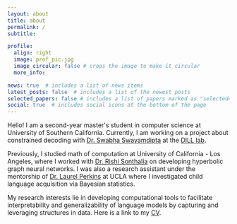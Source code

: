 ```yaml
---
layout: about
title: about
permalink: /
subtitle: 

profile:
  align: right
  image: prof_pic.jpg
  image_circular: false # crops the image to make it circular
  more_info: 

news: true  # includes a list of news items
latest_posts: false  # includes a list of the newest posts
selected_papers: false # includes a list of papers marked as "selected={true}"
social: true  # includes social icons at the bottom of the page
---
```

Hello! I am a second-year master's student in computer science at University of Southern California. Currently, I am working on a project about constrained decoding with [Dr. Swabha Swayamdipta](https://swabhs.com/) at the [DILL lab](https://dill-lab.github.io/).

Previously, I studied math of computation at University of California - Los Angeles, where I worked with [Dr. Rishi Sonthalia](https://sites.google.com/umich.edu/rsonthal/) on developing hyperbolic graph neural networks. I was also a research assistant under the mentorship of [Dr. Laurel Perkins](https://laurelperkins.com/) at UCLA where I investigated child language acquisition via Bayesian statistics.

My research interests lie in developing computational tools to facilitate interpretability and generalizability of language models by capturing and leveraging structures in data. Here is a link to my [CV](https://x-f-cui.github.io/website/assets/pdf/CV_Xinyue_Cui.pdf).

<!-- Write your biography here. Tell the world about yourself. Link to your favorite [subreddit](http://reddit.com). You can put a picture in, too. The code is already in, just name your picture `prof_pic.jpg` and put it in the `img/` folder.

Put your address / P.O. box / other info right below your picture. You can also disable any of these elements by editing `profile` property of the YAML header of your `_pages/about.md`. Edit `_bibliography/papers.bib` and Jekyll will render your [publications page](/al-folio/publications/) automatically.

Link to your social media connections, too. This theme is set up to use [Font Awesome icons](https://fontawesome.com/) and [Academicons](https://jpswalsh.github.io/academicons/), like the ones below. Add your Facebook, Twitter, LinkedIn, Google Scholar, or just disable all of them. -->